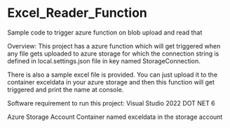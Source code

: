# Excel_Reader_Function
Sample code to trigger azure function on blob upload and read that

Overview:
This project has a azure function which will get triggered when any file gets uploaded to azure storage for which the 
connection string is defined in local.settings.json file in key named StorageConnection.

There is also a sample excel file is provided. You can just upload it to the container exceldata in your azure storage
and then this function will get triggered and print the name at console.

Software requirement to run this project:
Visual Studio 2022
DOT NET 6

Azure Storage Account
Container named exceldata in the storage account

